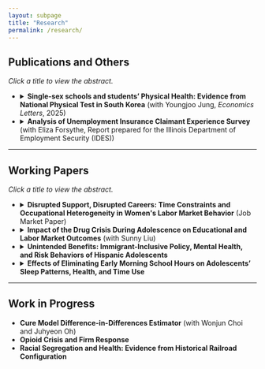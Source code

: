 ```yaml
---
layout: subpage
title: "Research"
permalink: /research/
---
```


## Publications and Others
*Click a title to view the abstract.*

- <details>
    <summary><strong>Single-sex schools and students’ Physical Health: Evidence from National Physical Test in South Korea</strong> (with Youngjoo Jung, <em>Economics Letters</em>, 2025)</summary>
    <p>
      Abstract: Leveraging a randomized natural experiment, this study examines the impact of attending single-sex middle schools on students' physical fitness, measured through standardized nationwide physical tests. In South Korea, middle school students are assigned by lottery to either single-sex or coeducational schools within their designated school zones, providing an ideal setting to evaluate the effects of single-sex schooling. Using school-level data covering all middle schools, the study finds that boys attending single-sex schools achieve significantly higher pass rates on standardized physical fitness tests, suggesting improved physical fitness compared to their peers in coeducational schools.  
      However, no similar improvement is observed for girls attending single-sex schools. These findings suggest that single-sex schooling has differential effects by gender, highlighting the need to further research to understand the mechanisms underlying these varied outcomes.  
      📄 <a href="https://www.sciencedirect.com/science/article/pii/S0165176525001168" target="_blank">View Paper</a>  
    </p>
  </details>

- <details>
    <summary><strong>Analysis of Unemployment Insurance Claimant Experience Survey</strong> (with Eliza Forsythe, Report prepared for the Illinois Department of Employment Security (IDES))</summary>
    <p>
      Abstract: This report analyzes the Illinois Unemployment Insurance (UI) Claimant Experience Survey, conducted between August 2023 and August 2024, with the goal of improving equity in access to UI benefits and strengthening survey design. Using regression analysis of demographic characteristics and text analysis of open-ended responses, we examine how claimants’ backgrounds and filing circumstances shape their reported experiences with the UI system. The study focuses on key dimensions of the claimant journey, including sources of information, reliance on in-person services, perceived difficulty of filing, and narrative accounts of the process. By combining quantitative and qualitative evidence, the report provides insights into heterogeneity across demographic groups and filing types, and develops recommendations for improving data collection, reweighting procedures, and survey integration to support more representative and actionable insights for IDES.  
    </p>
  </details>

---

## Working Papers
*Click a title to view the abstract.*

- <details>
    <summary><strong>Disrupted Support, Disrupted Careers: Time Constraints and Occupational Heterogeneity in Women's Labor Market Behavior</strong> (Job Market Paper)</summary>
    <p>
       Abstract: Skilled women often rely on outsourced household services to balance professional and household responsibilities.  When the availability of these services contracts—such as through changes in local labor market conditions—women face intensified time constraints, often forcing a reallocation of hours toward household tasks at the expense of market work. The extent of this adjustment can differ across occupations due to variation in job demands and constraints. 
      
       This paper exploits the staggered rollout of the Secure Communities immigration enforcement program as an exogenous shock, reducing the availability of domestic service workers to estimate its impact on women’s labor supply. A difference-in-differences model using American Community Survey data shows that the shock significantly reduced the working hours of college-educated women in skilled occupations. The reductions are significantly larger for women in “time-greedy” occupations—those with a convex wage structure that disproportionately rewards long hours—compared to women in low-return occupations. This pattern can arise when greater reliance on outsourced services prior to the shock amplifies the impact of service disruptions. Among married women in high-return occupations, the reductions are substantially smaller when spouses hold flexible jobs, highlighting the importance of intra-household dynamics in buffering the career consequences of service disruptions. 
      
       These findings reveal an important channel through which disruptions in household services increase women's time constraints, producing occupation-specific penalties for women’s labor supply and potentially widening gender disparities among skilled professionals.
    </p>
  </details>

- <details>
    <summary><strong>Impact of the Drug Crisis During Adolescence on Educational and Labor Market Outcomes</strong> (with Sunny Liu)</summary>
    <p>
      Abstract: Drug overdose in the United States has increased over six times in the past three decades. We investigate the education and labor market consequences of adolescent exposure to the drug crisis. Previous research has largely focused on the direct labor market effects on drug users. Our paper shifts focus to the long-term consequences, specifically examining the educational attainment and labor market outcomes of adolescents who grew up in communities affected by the drug crisis.  

      To mitigate potential omitted variable bias, we instrument for the severity of teens' exposure to the drug crisis using the state-level triplicate prescription programs, which influenced pharmaceutical companies' marketing strategies. By leveraging the variation in these state-level policies, we establish a causal link between the drug crisis and teenagers' outcomes in adulthood. We further shed light on the potential mechanisms by looking at direct effects on individuals and indirect effects on neighborhood amenities. Given the potential lifelong consequences of education and early career experiences, this research offers vital insights into the broader societal consequences of the ongoing drug crisis.  
    </p>
  </details>

- <details>
    <summary><strong>Unintended Benefits: Immigrant-Inclusive Policy, Mental Health, and Risk Behaviors of Hispanic Adolescents</strong></summary>
    <p>
      Abstract: This study examines the effects of immigrant-inclusive policy on the mental health and risk behaviors among Hispanic adolescents using state-level sanctuary policy. Employing a difference-in-differences design, the findings reveal significant mental health benefits, including a 10% reduction in reports of sadness and a 16% decrease in the probability of considering suicide. Additionally, declines in risk behaviors are observed with a 35% reduction in smoking initiation, a 15% decrease in the likelihood of currently smoking, and a 9% drop in alcohol consumption.  

      The findings underscore the policy's impact, which extends beyond its initial goals, yielding unforeseen positive effects across the broader Hispanic population. Considering the connection between adolescent mental health and subsequent labor market performance, as well as the economic costs associated with risky behaviors, the research stresses the importance of adopting a comprehensive perspective in future immigration policy formulation.  
    </p>
  </details>

- <details>
    <summary><strong>Effects of Eliminating Early Morning School Hours on Adolescents’ Sleep Patterns, Health, and Time Use</strong></summary>
    <p>
      Abstract: By examining the nine o'clock attendance policy implemented in Gyeonggi Province of Korea, this paper investigates the effects of eliminating early morning school hours on adolescents’ sleep patterns and health. The results indicate that the policy significantly delays adolescents' hours of rising on weekdays. However, the increment in sleep duration that resulted from the later waking time was partly offset by the deferral of bedtime. Additionally, the increase in the length of sleep derived from the policy has decreased over time. On weekends, there were no significant changes in their wake-up time, while their habit of going to bed late persisted, resulting in a significant decrease in sleep duration. The estimates on various health measures implied an adverse impact of the policy on adolescents’ health. To identify the possible mechanism behind health deterioration, this paper also examined its impact on time use. The results indicate that adolescents spent more time studying. The changes in their time allocation, accompanied by the higher academic pressure, may have affected their health via the policy.     
    </p>
  </details>

---

## Work in Progress
- **Cure Model Difference-in-Differences Estimator** (with Wonjun Choi and Juhyeon Oh)  
- **Opioid Crisis and Firm Response**  
- **Racial Segregation and Health: Evidence from Historical Railroad Configuration**
